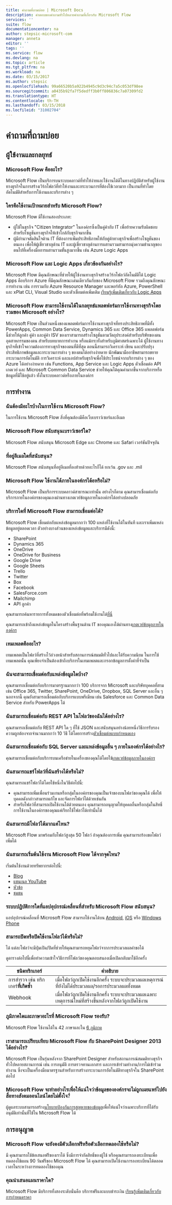 ```yaml
---
title: คำถามที่ถามบ่อย | Microsoft Docs
description: คำตอบของคำถามทั่วไปหลายคำถามที่เกี่ยวกับ Microsoft Flow
services: ''
suite: flow
documentationcenter: na
author: stepsic-microsoft-com
manager: anneta
editor: ''
tags: ''
ms.service: flow
ms.devlang: na
ms.topic: article
ms.tgt_pltfrm: na
ms.workload: na
ms.date: 03/15/2017
ms.author: stepsic
ms.openlocfilehash: 99a66520b5a922b4945c9d3c94c7a5c053df98ee
ms.sourcegitcommit: a0435b92fa7f5dedff3b0ff806836c7a07309fd2
ms.translationtype: HT
ms.contentlocale: th-TH
ms.lasthandoff: 03/15/2018
ms.locfileid: "31002704"
---
```

# <a name="frequently-asked-questions"></a>คำถามที่ถามบ่อย
## <a name="audience-and-strategy"></a>ผู้ใช้งานและกลยุทธ์
### <a name="what-is-microsoft-flow"></a>Microsoft Flow คืออะไร?
Microsoft Flow เป็นบริการบนระบบคลาวด์ที่ทำให้ง่ายและใช้งานได้ดีในทางปฏิบัติสำหรับผู้ใช้งานทางธุรกิจในการสร้างเวิร์กโฟลว์ที่ทำให้งานและกระบวนการที่ต้องใช้เวลามาก เป็นงานที่ทำโดยอัตโนมัติสำหรับการใช้งานและบริการต่าง ๆ

### <a name="who-is-the-intended-audience-for-microsoft-flow"></a>ใครคือใช้งานเป้าหมายสำหรับ Microsoft Flow?
Microsoft Flow มีใช้งานสองประเภท:

* ผู้ใช้ในธุรกิจ "Citizen Integrator" ในองค์กรซึ่งเป็นคู่ค้ากับ IT เพื่อย้ายความรับผิดชอบสำหรับโซลูชันทางธุรกิจให้เข้าใกล้กับธุรกิจมากขึ้น
* ผู้มีอำนาจตัดสินใจด้าน IT ที่ต้องการเพิ่มประสิทธิภาพให้กับคู่ค้าทางธุรกิจเพื่อสร้างโซลูชันของตนเอง เพื่อให้ผู้เชี่ยวชาญด้าน IT และผู้เชี่ยวชาญด้านการผสานรวมสามารถมุ่งความชำนาญของตนไปที่เครื่องมือการผสานรวมขั้นสูงมากขึ้น เช่น Azure Logic Apps

### <a name="how-do-microsoft-flow-and-logic-apps-relate-to-each-other"></a>Microsoft Flow และ Logic Apps เกี่ยวข้องกันอย่างไร?
Microsoft Flow มีคุณลักษณะที่ช่วยให้ผู้ใช้งานทางธุรกิจสร้างเวิร์กโฟลว์อัตโนมัติได้ Logic Apps คือบริการ Azure ที่มีคุณลักษณะเด่นเดียวกันกับของ Microsoft Flow รวมถึงคุณลักษณะการทำงาน เช่น การรวมกับ Azure Resource Manager และพอร์ทัล Azure, PowerShell และ xPlat CLI, Visual Studio และตัวเชื่อมต่อเพิ่มเติม [เรียนรู้เพิ่มเติมเกี่ยวกับ Logic Apps](https://azure.microsoft.com/services/app-service/logic/)

### <a name="how-does-microsoft-flow-fit-in-microsofts-overall-business-application-platform-strategy"></a>Microsoft Flow สามารถใช้งานได้ในกลยุทธ์แพลตฟอร์มการใช้งานทางธุรกิจโดยรวมของ Microsoft อย่างไร?
Microsoft Flow เป็นส่วนหนึ่งของแพลตฟอร์มการใช้งานทางธุรกิจที่ทรงประสิทธิภาพที่มีทั้ง PowerApps, Common Data Service, Dynamics 365 และ Office 365 แพลตฟอร์มนี้ช่วยให้ลูกค้า คู่ค้า และคู่ค้า ISV ของเราสามารถสร้างโซลูชันตามวัตถุประสงค์สำหรับบริษัทของตน อุตสาหกรรมของตน สำหรับบทบาทการทำงาน หรือแม้กระทั่งสำหรับภูมิศาสตร์เฉพาะได้ ผู้ใช้งานทางธุรกิจที่เข้าใจความต้องการทางธุรกิจของตนที่ดีที่สุด ตอนนี้สามารถวิเคราะห์ เขียน และปรับปรุงประสิทธิภาพข้อมูลและกระบวนการต่าง ๆ ของตนได้อย่างง่ายดาย นักพัฒนามืออาชีพสามารถขยายกระบวนการอัตโนมัติ การวิเคราะห์ และแอปสำหรับธุรกิจเพื่อใช้ประโยชน์จากบริการต่าง ๆ ของ Azure ได้อย่างง่ายดาย เช่น Functions, App Service และ Logic Apps ตัวเชื่อมต่อ API เกตเวย์ และ Microsoft Common Data Service ช่วยให้คุณได้คุณค่ามากขึ้นจากบริการหรือข้อมูลที่มีใช้อยู่แล้ว ทั้งในระบบคลาวด์หรือภายในองค์กร

## <a name="functionality"></a>การทำงาน
### <a name="what-do-i-need-to-use-microsoft-flow"></a>ฉันต้องมีอะไรบ้างในการใช้งาน Microsoft Flow?
ในการใช้งาน Microsoft Flow สิ่งที่คุณต้องมีคือเว็บเบราว์เซอร์และอีเมล

### <a name="what-browsers-does-microsoft-flow-support"></a>Microsoft Flow สนับสนุนเบราว์เซอร์ใด?
Microsoft Flow สนับสนุน Microsoft Edge และ Chrome และ Safari เวอร์ชันปัจจุบัน

### <a name="which-email-addresses-are-supported"></a>ที่อยู่อีเมลใดที่สนับสนุน?
Microsoft Flow สนับสนุนที่อยู่อีเมลที่ลงท้ายด้วยอะไรก็ได้ ยกเว้น .gov และ .mil  

### <a name="is-microsoft-flow-available-on-premises"></a>Microsoft Flow ใช้งานได้ภายในองค์กรได้อหรือไม่?
Microsoft Flow เป็นบริการระบบคลาวด์สาธารณะเท่านั้น อย่างไรก็ตาม คุณสามารเชื่อมต่อกับบริการภายในองค์กรของคุณเองผ่านทางเกตเวย์ข้อมูลภายในองค์กรได้อย่างปลอดภัย

### <a name="what-services-can-microsoft-flow-connect-to"></a>บริการใดที่ Microsoft Flow สามารถเชื่อมต่อได้?
Microsoft Flow เชื่อมต่อกับแหล่งข้อมูลมากกว่า 100 แหล่งที่ใช้งานได้ในทันที และเราเพิ่มแหล่งข้อมูลอยู่ตลอดเวลา ตัวอย่างบางส่วนของแหล่งข้อมูลและบริการมีดังนี้:

* SharePoint
* Dynamics 365
* OneDrive
* OneDrive for Business
* Google Drive
* Google Sheets
* Trello
* Twitter
* Box
* Facebook
* SalesForce.com
* Mailchimp
* API ลูกค้า

คุณสามารถค้นหารายการทั้งหมดของตัวเชื่อมต่อที่พร้อมใช้งานได้[ที่นี่](https://go.microsoft.com/fwlink/?LinkId=832211)

คุณสามารถเข้าถึงแหล่งข้อมูลในโครงสร้างพื้นฐานด้าน IT ของคุณเองได้ผ่านทาง[เกตเวย์ข้อมูลภายในองค์กร](gateway-manage.md)

### <a name="what-are-templates"></a>เทมเพลตคืออะไร?
เทมเพลตเป็นโฟลว์ที่สร้างไว้ล่วงหน้าสำหรับสถานการณ์สมมติทั่วไปและได้รับความนิยม ในการใช้เทมเพลตนั้น คุณเพียงจำเป็นต้องเข้าถึงบริการในเทมเพลตและกรอกข้อมูลการตั้งค่าที่จำเป็น

### <a name="what-data-sources-will-i-be-able-to-connect-to"></a>ฉันจะสามารถเชื่อมต่อกับแหล่งข้อมูลใดบ้าง?
คุณสามารถเชื่อมต่อกับบริการมาตรฐานมากกว่า 100 บริการจาก Microsoft และบริษัทบุคคลที่สาม เช่น Office 365, Twitter, SharePoint, OneDrive, Dropbox, SQL Server และอื่น ๆ นอกจากนี้ คุณยังสามารถเชื่อมต่อกับบริการแบบพรีเมียม เช่น Salesforce และ Common Data Service สำหรับ PowerApps ได้

### <a name="how-do-i-connect-to-a-rest-api-in-my-flow"></a>ฉันสามารถเชื่อมต่อกับ REST API ในโฟลว์ของฉันได้อย่างไร?
คุณสามารถเชื่อมต่อกับ REST API ใด ๆ ที่ใช้ JSON และสนับสนุนอย่างน้อยหนึ่งวิธีการรับรองความถูกต้องจากจำนวนมากกว่า 10 วิธี ได้โดยการสร้าง[ตัวเชื่อมต่อแบบกำหนดเอง](register-custom-api.md)

### <a name="how-do-i-connect-to-sql-server-and-other-on-premises-data-sources"></a>ฉันสามารถเชื่อมต่อกับ SQL Server และแหล่งข้อมูลอื่น ๆ ภายในองค์กรได้อย่างไร?
คุณสามารถเชื่อมต่อกับบริการบนเครือข่ายในเครื่องของคุณได้โดยใช้[เกตเวย์ข้อมูลภายในองค์กร](gateway-manage.md)

### <a name="can-i-share-the-flows-i-create"></a>ฉันสามารถแชร์โฟลว์ที่ฉันสร้างได้หรือไม่?
คุณสามารถแชร์โฟลว์ได้โดยใช้หนึ่งในวิธีต่อไปนี้:

* คุณสามารถเพิ่มเพื่อนร่วมงานหรือกลุ่มในองค์กรของคุณเป็นเจ้าของบนโฟลว์ของคุณได้ เพื่อให้บุคคลดังกล่าวสามารถแก้ไข และจัดการโฟลว์ได้ด้วยเช่นกัน
* สำหรับโฟลว์ที่สามารถเปิดใช้งานได้ด้วยตนเอง คุณสามารถอนุญาตให้บุคคลอื่นหรือกลุ่มในสิทธิ์การใช้งานในองค์กรของคุณแค่เรียกใช้โฟลว์ได้เท่านั้นได้

### <a name="how-many-flows-can-i-have"></a>ฉันสามารถมีโฟลว์ได้มากแค่ไหน?
Microsoft Flow มาพร้อมกับโฟลว์สูงสุด 50 โฟลว์ ถ้าคุณต้องการเพิ่ม คุณสามารถร้องขอโฟลว์เพิ่มได้

### <a name="where-do-i-get-started-with-microsoft-flow"></a>ฉันสามารถเริ่มต้นใช้งาน Microsoft Flow ได้จากจุดไหน?
เริ่มต้นใช้งานด้วยทรัพยากรต่อไปนี้:

* [Blog](https://flow.microsoft.com)
* [แชนเนล YouTube](https://youtube.com/playlist?list=PL8nfc9haGeb55I9wL9QnWyHp3ctU2_ThF)
* [หัวข้อ](getting-started.md)
* [ชุมชน](https://powerusers.microsoft.com)

### <a name="what-operating-systems-does-the-mobile-app-for-microsoft-flow-support"></a>ระบบปฏิบัติการใดที่แอปอุปกรณ์เคลื่อนที่สำหรับ Microsoft Flow สนับสนุน?
แอปอุปกรณ์เคลื่อนที่ Microsoft Flow สามารถใช้งานได้บน [Android](https://aka.ms/flowmobiledocsandroid), [iOS](https://aka.ms/flowmobiledocsios) หรือ [Windows Phone](https://aka.ms/flowmobilewindows)

### <a name="can-flows-be-turned-off-or-disabled"></a>สามารถปิดหรือปิดใช้งานโฟลว์ได้หรือไม่?

ได้ แต่ละโฟลว์จะมีปุ่มเปิด/ปิดที่ช่วยให้คุณสามารถหยุดโฟลว์จากการประมวลผลคำขอได้

ดูตารางต่อไปนี้เพื่อทำความเข้าใจวิธีการที่โฟลว์ของคุณตอบสนองเมื่อเปิดกลับมาใช้อีกครั้ง

ชนิดทริกเกอร์|คำอธิบาย
-------|--------
การสำรวจ เช่น ทริกเกอร์**ที่เกิดซ้ำ**|เมื่อโฟลว์ถูกเปิดใช้งานอีกครั้ง ระบบจะประมวลผลเหตุการณ์ที่ยังไม่ได้ประมวลผล/รอการประมวลผลทั้งหมด
Webhook|เมื่อโฟลว์ถูกเปิดใช้งานอีกครั้ง ระบบจะประมวลผลเฉพาะเหตุการณ์ใหม่ที่สร้างขึ้นหลังจากโฟลว์ถูกเปิดใช้งาน

### <a name="what-regions-and-languages-does-microsoft-flow-support"></a>ภูมิภาคใดและภาษาอะไรที่ Microsoft Flow รองรับ?
Microsoft Flow ใช้งานได้ใน 42 ภาษาและใน [6 ภูมิภาค](regions-overview.md)

### <a name="how-does-microsoft-flow-compare-to-sharepoint-designer-2013"></a>เราสามารถเปรียบเทียบ Microsoft Flow กับ SharePoint Designer 2013 ได้อย่างไร?
Microsoft Flow เป็นรุ่นหลังจาก SharePoint Designer สำหรับสถานการณ์สมมติทางธุรกิจทั่วไปหลายสถานการณ์ เช่น การอนุมัติ การตรวจทานเอกสาร และการเข้าร่วมทำงาน/การไม่เข้าร่วมทำงาน ซึ่งจะเป็นเครื่องมือมาตรฐานสำหรับการสร้างกระบวนการอัตโนมัติทางธุรกิจใน SharePoint ต่อไป

### <a name="how-does-microsoft-flow-ensure-that-corporate-data-isnt-accidentally-released-to-social-media-services"></a>Microsoft Flow จะทำอย่างไรเพื่อให้แน่ใจว่าข้อมูลขององค์กรจะไม่ถูกเผยแพร่ไปยังสื่อทางสังคมออนไลน์โดยไม่ตั้งใจ?่
ผู้ดูแลระบบสามารถสร้าง[นโยบายป้องกันการสูญหายของข้อมูล](prevent-data-loss.md)เพื่อให้แน่ใจว่าเฉพาะบริการที่ได้รับอนุมัติเท่านั้นที่ใช้ใน Microsoft Flow ได้

## <a name="licensing"></a>การอนุญาต
### <a name="will-microsoft-flow-still-have-a-free-or-trial-option"></a>Microsoft Flow จะยังคงมีตัวเลือกฟรีหรือตัวเลือกทดลองใช้หรือไม่?
มี คุณสามารถใช้ข้อเสนอฟรีของเราได้ ซึ่งมีการจำกัดสิทธิ์ของผู้ใช้ หรือคุณสามารถลงทะเบียนเพื่อทดลองใช้แผน 90 วันฟรีของ Microsoft Flow ได้ คุณสามารถเปิดใช้งานการลงทะเบียนได้ตลอดเวลาในระหว่างการทดลองใช้ของคุณ

### <a name="what-pricing-plans-do-you-offer"></a>คุณนำเสนอแผนราคาใด?
Microsoft Flow มีบริการทั้งสองระดับนั่นคือ บริการฟรีและแบบชำระเงิน [เรียนรู้เพิ่มเติมเกี่ยวกับการกำหนดราคา](billing-questions.md)

